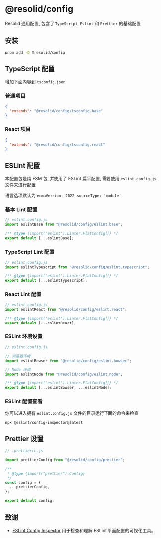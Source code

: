 # @resolid/config

Resolid 通用配置, 包含了 `TypeScript`, `Eslint` 和 `Prettier` 的基础配置

## 安装

```bash
pnpm add -D @resolid/config
```

## TypeScript 配置

增加下面内容到 `tsconfig.json`

### 普通项目

```json
{
  "extends": "@resolid/config/tsconfig.base"
}
```

### React 项目

```json
{
  "extends": "@resolid/config/tsconfig.react"
}
```

## ESLint 配置

本配置包是纯 ESM 包, 并使用了 ESLint 扁平配置, 需要使用 `eslint.config.js` 文件来进行配置

语言选项默认为 `ecmaVersion: 2022`, `sourceType: 'module'`

### 基本 Lint 配置

```js
// eslint.config.js
import eslintBase from "@resolid/config/eslint.base";

/** @type {import('eslint').Linter.FlatConfig[]} */
export default [...eslintBase];
```

### TypeScript Lint 配置

```js
// eslint.config.js
import eslintTypescript from "@resolid/config/eslint.typescript";

/** @type {import('eslint').Linter.FlatConfig[]} */
export default [...eslintTypescript];
```

### React Lint 配置

```js
// eslint.config.js
import eslintReact from "@resolid/config/eslint.react";

/** @type {import('eslint').Linter.FlatConfig[]} */
export default [...eslintReact];
```

### ESLint 环境设置

```js
// eslint.config.js

// 浏览器环境
import eslintBowser from "@resolid/config/eslint.bowser";

// Node 环境
import eslintNode from "@resolid/config/eslint.node";

/** @type {import('eslint').Linter.FlatConfig[]} */
export default [...eslintBowser, ...eslintNode];
```

### ESLint 配置查看

你可以进入拥有 `eslint.config.js` 文件的目录运行下面的命令来检查

```bash
npx @eslint/config-inspector@latest
```

## Prettier 设置

```js
// .prettierrc.js

import prettierConfig from "@resolid/config/prettier";

/**
 * @type {import("prettier").Config}
 */
const config = {
  ...prettierConfig,
};

export default config;
```

## 致谢

- [ESLint Config Inspector](https://github.com/eslint/config-inspector) 用于检查和理解 ESLint 平面配置的可视化工具。
